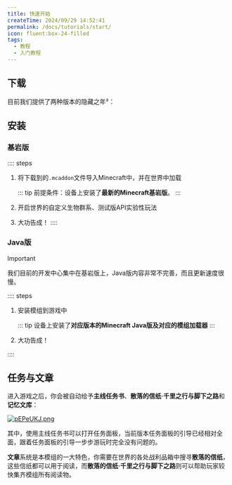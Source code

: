 ```yaml
---
title: 快速开始
createTime: 2024/09/29 14:52:41
permalink: /docs/tutorials/start/
icon: fluent:box-24-filled
tags:
  - 教程
  - 入门教程
---
```

## 下载
目前我们提供了两种版本的隐藏之年²：

<CardGrid>
<LinkCard title="基岩版下载" href="https://fanglimao.lanzoul.com/b00l1210uh" description="解锁密码：1234" />
<LinkCard title="Fabric版下载" href="https://www.mcmod.cn/download/12453.html" description="" />
</CardGrid>

## 安装
### 基岩版

:::: steps
1. 将下载到的`.mcaddon`文件导入Minecraft中，并在世界中加载

   ::: tip
   前提条件：设备上安装了**最新的Minecraft基岩版**。
   :::

2. 开启世界的自定义生物群系、测试版API实验性玩法

3. 大功告成！
::::


### Java版
> [!IMPORTANT]
> 我们目前的开发中心集中在基岩版上，Java版内容非常不完善，而且更新速度很慢。 

:::: steps
1. 安装模组到游戏中

   ::: tip
   设备上安装了**对应版本的Minecraft Java版及对应的模组加载器**
   :::

2. 大功告成！

::::

## 任务与文章
进入游戏之后，你会被自动给予**主线任务书**、**散落的信纸·千里之行与脚下之路**和**记忆文库**：

[![pEPeUKJ.png](https://s21.ax1x.com/2025/01/11/pEPeUKJ.png)](https://imgse.com/i/pEPeUKJ)

其中，使用主线任务书可以打开任务面板，当前版本任务面板的引导已经相对全面，跟着任务面板的引导一步步游玩时完全没有问题的。

**文章**系统是本模组的一大特色，你需要在世界的各处战利品箱中搜寻**散落的信纸**，这些信纸都可以用于阅读，而**散落的信纸·千里之行与脚下之路**则可以帮助玩家较快集齐模组所有阅读物。

<LinkCard title="Wiki:文章系统" href="/docs/wiki/gameplay/article" description="关于文章系统的详细介绍" />